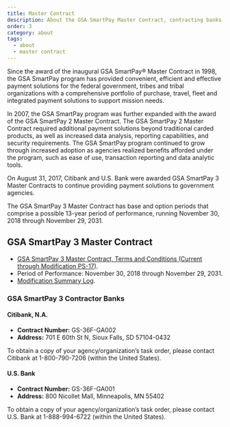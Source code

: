 ```yaml
---
title: Master Contract
description: About the GSA SmartPay Master Contract, contracting banks, and terms and conditions.
order: 3
category: about
tags:
  - about
  - master contract
---
```


Since the award of the inaugural GSA SmartPay® Master Contract in 1998, the GSA SmartPay program has provided convenient, efficient and effective payment solutions for the federal government, tribes and tribal organizations with a comprehensive portfolio of purchase, travel, fleet and integrated payment solutions to support mission needs.

In 2007, the GSA SmartPay program was further expanded with the award of the GSA SmartPay 2 Master Contract. The GSA SmartPay 2 Master Contract required additional payment solutions beyond traditional carded products, as well as increased data analysis, reporting capabilities, and security requirements. The GSA SmartPay program continued to grow through increased adoption as agencies realized benefits afforded under the program, such as ease of use, transaction reporting and data analytic tools.

On August 31, 2017, Citibank and U.S. Bank were awarded GSA SmartPay 3 Master Contracts to continue providing payment solutions to government agencies.

The GSA SmartPay 3 Master Contract has base and option periods that comprise a possible 13-year period of performance, running November 30, 2018 through November 29, 2031.

## GSA SmartPay 3 Master Contract

- [GSA SmartPay 3 Master Contract, Terms and Conditions (Current through Modification PS-17)](/files/sp3-master-contract.pdf).
- Period of Performance: November 30, 2018 through November 29, 2031.
- [Modification Summary Log](/files/sp3-master-contract-mod-log.pdf).

### GSA SmartPay 3 Contractor Banks

#### Citibank, N.A.

- **Contract Number:** GS-36F-GA002​  
- **Address:**  701 E 60th St N, Sioux Falls, SD  57104-0432  

To obtain a copy of your agency/organization’s task order, please contact Citibank at 1-800-790-7206 (within the United States).

#### U.S. Bank

- **Contract Number:** GS-36F-GA001​
- **Address:** 800 Nicollet Mall, Minneapolis, MN 55402

To obtain a copy of your agency/organization’s task order, please contact U.S. Bank at 1-888-994-6722 (within the United States).

